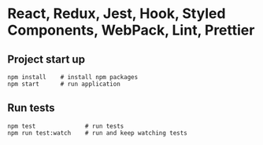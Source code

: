 # React, Redux, Jest, Hook, Styled Components, WebPack, Lint, Prettier

## Project start up

```terminal
npm install    # install npm packages
npm start      # run application
```

## Run tests

```terminal
npm test              # run tests
npm run test:watch    # run and keep watching tests
```
